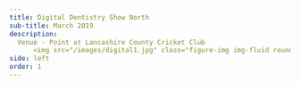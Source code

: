 ```yaml
---
title: Digital Dentistry Show North
sub-title: March 2019
description:
  Venue - Point at Lancashire County Cricket Club
      <img src="/images/digital1.jpg" class="figure-img img-fluid rounded" alt="...">
side: left
order: 1
---
```


